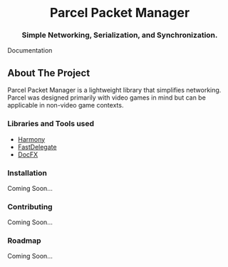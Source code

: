 <br />
<div align="center">
  <h1>Parcel Packet Manager</h1>
  <h3 align="center">Simple Networking, Serialization, and Synchronization.</h3>
</div>

<a>Documentation</a>

<!-- ABOUT THE PROJECT -->
## About The Project

Parcel Packet Manager is a lightweight library that simplifies networking. Parcel was designed primarily with video games in mind but can be applicable in non-video game contexts.


### Libraries and Tools used

* [Harmony](https://github.com/pardeike/Harmony)
* [FastDelegate](https://github.com/coder0xff/FastDelegate.Net)
* [DocFX](https://github.com/dotnet/docfx)


### Installation

Coming Soon...

### Contributing

Coming Soon...

### Roadmap

Coming Soon...